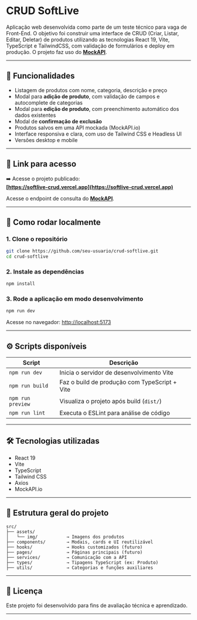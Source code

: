 # CRUD SoftLive

Aplicação web desenvolvida como parte de um teste técnico para vaga de Front-End. O objetivo foi construir uma interface de CRUD (Criar, Listar, Editar, Deletar) de produtos utilizando as tecnologias React 19, Vite, TypeScript e TailwindCSS, com validação de formulários e deploy em produção. O projeto faz uso do **[MockAPI](https://mockapi.io/)**.

---

## 🧩 Funcionalidades

- Listagem de produtos com nome, categoria, descrição e preço
- Modal para **adição de produto**, com validação de campos e autocomplete de categorias
- Modal para **edição de produto**, com preenchimento automático dos dados existentes
- Modal de **confirmação de exclusão**
- Produtos salvos em uma API mockada (MockAPI.io)
- Interface responsiva e clara, com uso de Tailwind CSS e Headless UI
- Versões desktop e mobile

---

## 🔗 Link para acesso

➡️ Acesse o projeto publicado:  
**[https://softlive-crud.vercel.app](https://softlive-crud.vercel.app)**

Acesse o endpoint de consulta do **[MockAPI](https://686e751fc9090c495389bc76.mockapi.io/crud/softlive/recursos)**.


---

## 🚀 Como rodar localmente

### 1. Clone o repositório

```bash
git clone https://github.com/seu-usuario/crud-softlive.git
cd crud-softlive
```

### 2. Instale as dependências

```bash
npm install
```

### 3. Rode a aplicação em modo desenvolvimento

```bash
npm run dev
```

Acesse no navegador: [http://localhost:5173](http://localhost:5173)

---

## ⚙️ Scripts disponíveis

| Script         | Descrição                                      |
|----------------|------------------------------------------------|
| `npm run dev`  | Inicia o servidor de desenvolvimento Vite      |
| `npm run build`| Faz o build de produção com TypeScript + Vite  |
| `npm run preview`| Visualiza o projeto após build (`dist/`)    |
| `npm run lint` | Executa o ESLint para análise de código        |

---

## 🛠️ Tecnologias utilizadas

- React 19
- Vite
- TypeScript
- Tailwind CSS
- Axios
- MockAPI.io

---

## 📁 Estrutura geral do projeto

```
src/
├── assets/
│   └── img/           → Imagens dos produtos
├── components/        → Modais, cards e UI reutilizável
├── hooks/             → Hooks customizados (futuro)
├── pages/             → Páginas principais (futuro)
├── services/          → Comunicação com a API
├── types/             → Tipagens TypeScript (ex: Produto)
├── utils/             → Categorias e funções auxiliares
```

---

## 📃 Licença

Este projeto foi desenvolvido para fins de avaliação técnica e aprendizado.

---
